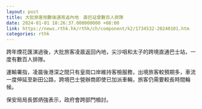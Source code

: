 ```yaml
---
layout: post
title: 大批旅客倒數後通宵返內地　直巴站曾數百人排隊
date: 2024-01-01 18:26:37.000000000 +08:00
link: https://news.rthk.hk/rthk/ch/component/k2/1734532-20240101.htm
categories: rthk
---
```


跨年煙花匯演過後，大批旅客凌晨返回內地，尖沙咀和太子的跨境直通巴士站，一度有數百人排隊。

運輸署指，凌晨後港深之間只有皇崗口岸維持客檢服務，出境旅客較預期多，車流一度伸延至新田公路，跨境巴士營辦商即使已加派車輛，旅客仍需要較長時間輪候。

保安局局長鄧炳強表示，政府會跨部門檢討。
